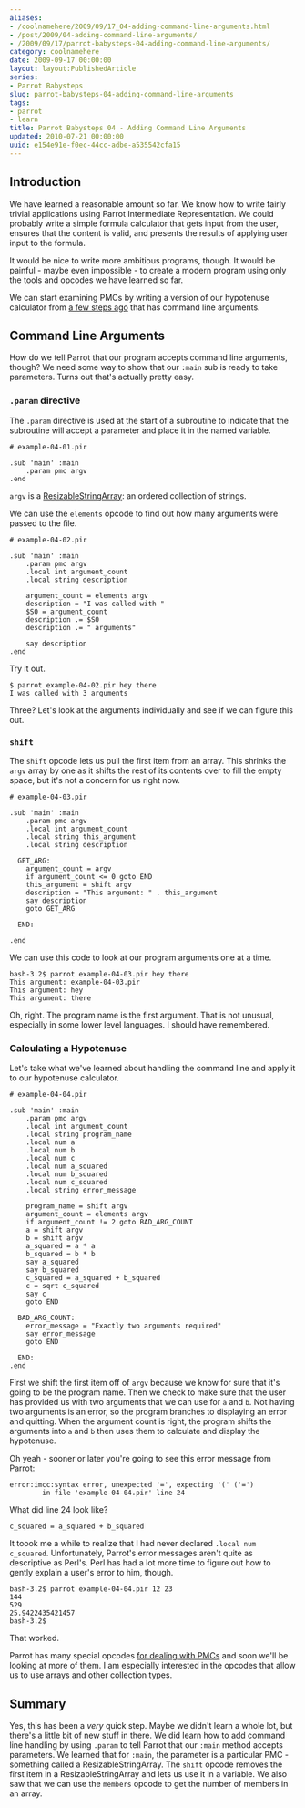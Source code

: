 ```yaml
---
aliases:
- /coolnamehere/2009/09/17_04-adding-command-line-arguments.html
- /post/2009/04-adding-command-line-arguments/
- /2009/09/17/parrot-babysteps-04-adding-command-line-arguments/
category: coolnamehere
date: 2009-09-17 00:00:00
layout: layout:PublishedArticle
series:
- Parrot Babysteps
slug: parrot-babysteps-04-adding-command-line-arguments
tags:
- parrot
- learn
title: Parrot Babysteps 04 - Adding Command Line Arguments
updated: 2010-07-21 00:00:00
uuid: e154e91e-f0ec-44cc-adbe-a535542cfa15
---
```


## Introduction

We have learned a reasonable amount so far.
We know how to write fairly trivial applications using Parrot
Intermediate Representation. We could probably write a simple formula
calculator that gets input from the user, ensures that the content is valid,
and presents the results of applying user input to the formula.

It would be nice to write more ambitious programs, though. It would be
painful - maybe even impossible - to create a modern program using only
the tools and opcodes we have learned so far.

[a few steps ago]: /post/2009/07/parrot-babysteps-02-variables-and-types

We can start examining PMCs by writing a version of our hypotenuse calculator
from [a few steps ago][] that has command line
arguments.

## Command Line Arguments

How do we tell Parrot that our program accepts command line arguments, though?
We need some way to show that our `:main` sub is ready to take parameters.
Turns out that's actually pretty easy.

### `.param` directive

The `.param` directive is used at the start of a subroutine to indicate
that the subroutine will accept a parameter and place it in the named
variable.

    # example-04-01.pir

    .sub 'main' :main
        .param pmc argv
    .end

`argv` is a [ResizableStringArray](http://docs.parrot.org/parrot/latest/html/src/pmc/resizablestringarray.pmc.html):
an ordered collection of strings.

We can use the `elements` opcode to find out how many arguments were passed to the file.

    # example-04-02.pir

    .sub 'main' :main
        .param pmc argv
        .local int argument_count
        .local string description

        argument_count = elements argv
        description = "I was called with "
        $S0 = argument_count
        description .= $S0
        description .= " arguments"

        say description
    .end

Try it out.

    $ parrot example-04-02.pir hey there
    I was called with 3 arguments

Three? Let's look at the arguments individually and see if we can figure this out.

### `shift`

The `shift` opcode lets us pull the first item from an array. This shrinks
the `argv` array by one as it shifts the rest of its contents over to fill
the empty space, but it's not a concern for us right now.

    # example-04-03.pir

    .sub 'main' :main
        .param pmc argv
        .local int argument_count
        .local string this_argument
        .local string description

      GET_ARG:
        argument_count = argv
        if argument_count <= 0 goto END
        this_argument = shift argv
        description = "This argument: " . this_argument
        say description
        goto GET_ARG

      END:

    .end

We can use this code to look at our program arguments one at a time.

    bash-3.2$ parrot example-04-03.pir hey there
    This argument: example-04-03.pir
    This argument: hey
    This argument: there

Oh, right. The program name is the first argument. That is not unusual,
especially in some lower level languages. I should have remembered.

### Calculating a Hypotenuse

Let's take what we've learned about handling the command line and apply it to
our hypotenuse calculator.

    # example-04-04.pir

    .sub 'main' :main
        .param pmc argv
        .local int argument_count
        .local string program_name
        .local num a
        .local num b
        .local num c
        .local num a_squared
        .local num b_squared
        .local num c_squared
        .local string error_message

        program_name = shift argv
        argument_count = elements argv
        if argument_count != 2 goto BAD_ARG_COUNT
        a = shift argv
        b = shift argv
        a_squared = a * a
        b_squared = b * b
        say a_squared
        say b_squared
        c_squared = a_squared + b_squared
        c = sqrt c_squared
        say c
        goto END

      BAD_ARG_COUNT:
        error_message = "Exactly two arguments required"
        say error_message
        goto END

      END:
    .end

First we shift the first item off of `argv` because we know for sure that it's
going to be the program name. Then we check to make sure that the user has
provided us with two arguments that we can use for `a` and `b`. Not having two
arguments is an error, so the program branches to displaying an error and 
quitting. When the argument count is right, the program shifts the 
arguments into `a` and `b` then uses them to calculate and display the 
hypotenuse.

Oh yeah - sooner or later you're going to see this error message from Parrot:

    error:imcc:syntax error, unexpected '=', expecting '(' ('=')
            in file 'example-04-04.pir' line 24

What did line 24 look like?

    c_squared = a_squared + b_squared

It toook me a while to realize that I had never
declared `.local num c_squared`. Unfortunately, Parrot's error messages aren't
quite as descriptive as Perl's. Perl has had a lot more time to figure out how
to gently explain a user's error to him, though.

    bash-3.2$ parrot example-04-04.pir 12 23
    144
    529
    25.9422435421457
    bash-3.2$

That worked. 
    
Parrot has many special opcodes [for dealing with 
PMCs](http://docs.parrot.org/parrot/latest/html/src/ops/pmc.ops.html) and soon we'll
be looking at more of them. I am especially interested in the opcodes that allow
us to use arrays and other collection types.

## Summary

Yes, this has been a *very* quick step. Maybe we didn't learn a whole lot, 
but there's a little bit of new stuff in there. We
did learn how to add command line handling by using `.param` to tell Parrot that
our `:main` method accepts parameters. We learned that for `:main`, the parameter
is a particular PMC - something called a ResizableStringArray. The `shift` opcode
removes the first item in a ResizableStringArray and lets us use it in a variable.
We also saw that we can use the `members` opcode to get the number of members in
an array.